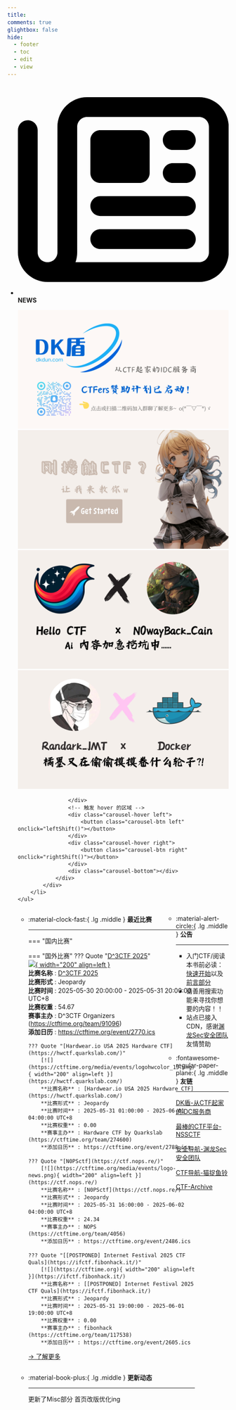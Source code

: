 ```yaml
---
title: 
comments: true
glightbox: false
hide:
  - footer
  - toc
  - edit
  - view
---
```


<div class="grid cards">
    <ul>
        <li>
            <p><span class="twemoji lg middle"><svg xmlns="http://www.w3.org/2000/svg"
                        viewBox="0 0 512 512"><!--! Font Awesome Free 6.5.1 by @fontawesome - https://fontawesome.com License - https://fontawesome.com/license/free (Icons: CC BY 4.0, Fonts: SIL OFL 1.1, Code: MIT License) Copyright 2023 Fonticons, Inc.-->
                        <path
                            d="M168 80c-13.3 0-24 10.7-24 24v304c0 8.4-1.4 16.5-4.1 24H440c13.3 0 24-10.7 24-24V104c0-13.3-10.7-24-24-24H168zM72 480c-39.8 0-72-32.2-72-72V112c0-13.3 10.7-24 24-24s24 10.7 24 24v296c0 13.3 10.7 24 24 24s24-10.7 24-24V104c0-39.8 32.2-72 72-72h272c39.8 0 72 32.2 72 72v304c0 39.8-32.2 72-72 72H72zm104-344c0-13.3 10.7-24 24-24h96c13.3 0 24 10.7 24 24v80c0 13.3-10.7 24-24 24h-96c-13.3 0-24-10.7-24-24v-80zm200-24h32c13.3 0 24 10.7 24 24s-10.7 24-24 24h-32c-13.3 0-24-10.7-24-24s10.7-24 24-24zm0 80h32c13.3 0 24 10.7 24 24s-10.7 24-24 24h-32c-13.3 0-24-10.7-24-24s10.7-24 24-24zm-176 80h208c13.3 0 24 10.7 24 24s-10.7 24-24 24H200c-13.3 0-24-10.7-24-24s10.7-24 24-24zm0 80h208c13.3 0 24 10.7 24 24s-10.7 24-24 24H200c-13.3 0-24-10.7-24-24s10.7-24 24-24z">
                        </path>
                    </svg></span> <strong>NEWS</strong></p>
            <div class="grid cards">
                <div class="carousel">
                    <div class="carousel-container">
                        <a href="https://www.dkdun.cn/"><img src="./assets/banner-dkdun.png" /></a>
                        <a href="../hc-start/" target="_blank"><img src="./assets/banner-quickstart.png" /></a>
                        <a href="../hc-ai/" target="_blank"><img src="./assets/banner-update.png" /></a>
                        <a href="https://github.com/CTF-Archives" target="_blank"><img src="./assets/banner-Achieve.png" /></a>
                        
                    </div>
                    <!-- 触发 hover 的区域 -->
                    <div class="carousel-hover left">
                        <button class="carousel-btn left" onclick="leftShift()"></button>
                    </div>
                    <div class="carousel-hover right">
                        <button class="carousel-btn right" onclick="rightShift()"></button>
                    </div>
                    <div class="carousel-bottom"></div>
                </div>
            </div>
        </li>
    </ul>
</div>

<div class="grid grid-cols-8 gap-4" style="display: grid;grid-template-columns: 70% 30%;" markdown>

<div class="grid cards" style="display: grid; grid-template-columns: 1fr;" markdown>

<div class="grid cards" markdown>

-   :material-clock-fast:{ .lg .middle } __最近比赛__

    ---
    <!-- 主页赛事展示_开始 -->
    === "国内比赛"
    
    === "国外比赛"
        ??? Quote "[D^3CTF 2025](https://d3c.tf/)"  
            [![](https://ctftime.org/media/events/ddd_1.png){ width="200" align=left }](https://d3c.tf/)  
            **比赛名称** : [D^3CTF 2025](https://d3c.tf/)  
            **比赛形式** : Jeopardy  
            **比赛时间** : 2025-05-30 20:00:00 - 2025-05-31 20:00:00 UTC+8  
            **比赛权重** : 54.67  
            **赛事主办** : D^3CTF Organizers (https://ctftime.org/team/91096)  
            **添加日历** : https://ctftime.org/event/2770.ics  
            
        ??? Quote "[Hardwear.io USA 2025 Hardware CTF](https://hwctf.quarkslab.com/)"  
            [![](https://ctftime.org/media/events/logohwcolor_15.png){ width="200" align=left }](https://hwctf.quarkslab.com/)  
            **比赛名称** : [Hardwear.io USA 2025 Hardware CTF](https://hwctf.quarkslab.com/)  
            **比赛形式** : Jeopardy  
            **比赛时间** : 2025-05-31 01:00:00 - 2025-06-01 04:00:00 UTC+8  
            **比赛权重** : 0.00  
            **赛事主办** : Hardware CTF by Quarkslab (https://ctftime.org/team/274600)  
            **添加日历** : https://ctftime.org/event/2788.ics  
            
        ??? Quote "[N0PSctf](https://ctf.nops.re/)"  
            [![](https://ctftime.org/media/events/logo-news.png){ width="200" align=left }](https://ctf.nops.re/)  
            **比赛名称** : [N0PSctf](https://ctf.nops.re/)  
            **比赛形式** : Jeopardy  
            **比赛时间** : 2025-05-31 16:00:00 - 2025-06-02 04:00:00 UTC+8  
            **比赛权重** : 24.34  
            **赛事主办** : NOPS (https://ctftime.org/team/4056)  
            **添加日历** : https://ctftime.org/event/2486.ics  
            
        ??? Quote "[[POSTPONED] Internet Festival 2025 CTF Quals](https://ifctf.fibonhack.it/)"  
            [![](https://ctftime.org){ width="200" align=left }](https://ifctf.fibonhack.it/)  
            **比赛名称** : [[POSTPONED] Internet Festival 2025 CTF Quals](https://ifctf.fibonhack.it/)  
            **比赛形式** : Jeopardy  
            **比赛时间** : 2025-05-31 19:00:00 - 2025-06-01 19:00:00 UTC+8  
            **比赛权重** : 0.00  
            **赛事主办** : fibonhack (https://ctftime.org/team/117538)  
            **添加日历** : https://ctftime.org/event/2605.ics  
            
    <!-- 主页赛事展示_结束 -->
    [→ 了解更多](./Event/)

</div>
  <div class="grid cards" markdown>

-   :material-book-plus:{ .lg .middle } __更新动态__

    ---

    更新了Misc部分 首页改版优化ing

</div>  
</div>
<div class="grid cards" markdown>

<div class="grid cards" markdown>

-   :material-alert-circle:{ .lg .middle } __公告__

    ---

    - 入门CTF/阅读本书前必读：[快速开始](./hc-start/)以及[前言部分](./hc-preface/)  
    - 请善用搜索功能来寻找你想要的内容！！
    - 站点已接入 CDN，感谢[渊龙Sec安全团队](https://dh.aabyss.cn)友情赞助

-   :fontawesome-regular-paper-plane:{ .lg .middle } __友链__

    ---

    [DK盾-从CTF起家的IDC服务商](https://www.dkdun.cn)

    [最棒的CTF平台-NSSCTF](https://www.nssctf.cn/)  

    [安全导航-渊龙Sec安全团队](https://dh.aabyss.cn)    

    [CTF导航-猫捉鱼铃](https://ctf.mzy0.com/)

    [CTF-Archive](https://github.com/CTF-Archives)

</div>   

</div>

</div>
